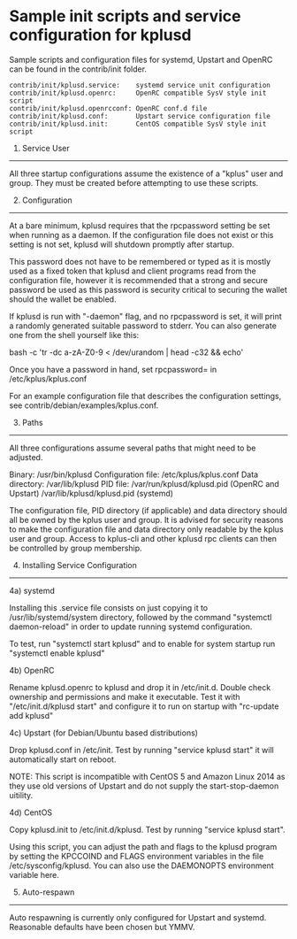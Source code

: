 Sample init scripts and service configuration for kplusd
==========================================================

Sample scripts and configuration files for systemd, Upstart and OpenRC
can be found in the contrib/init folder.

    contrib/init/kplusd.service:    systemd service unit configuration
    contrib/init/kplusd.openrc:     OpenRC compatible SysV style init script
    contrib/init/kplusd.openrcconf: OpenRC conf.d file
    contrib/init/kplusd.conf:       Upstart service configuration file
    contrib/init/kplusd.init:       CentOS compatible SysV style init script

1. Service User
---------------------------------

All three startup configurations assume the existence of a "kplus" user
and group.  They must be created before attempting to use these scripts.

2. Configuration
---------------------------------

At a bare minimum, kplusd requires that the rpcpassword setting be set
when running as a daemon.  If the configuration file does not exist or this
setting is not set, kplusd will shutdown promptly after startup.

This password does not have to be remembered or typed as it is mostly used
as a fixed token that kplusd and client programs read from the configuration
file, however it is recommended that a strong and secure password be used
as this password is security critical to securing the wallet should the
wallet be enabled.

If kplusd is run with "-daemon" flag, and no rpcpassword is set, it will
print a randomly generated suitable password to stderr.  You can also
generate one from the shell yourself like this:

bash -c 'tr -dc a-zA-Z0-9 < /dev/urandom | head -c32 && echo'

Once you have a password in hand, set rpcpassword= in /etc/kplus/kplus.conf

For an example configuration file that describes the configuration settings,
see contrib/debian/examples/kplus.conf.

3. Paths
---------------------------------

All three configurations assume several paths that might need to be adjusted.

Binary:              /usr/bin/kplusd
Configuration file:  /etc/kplus/kplus.conf
Data directory:      /var/lib/kplusd
PID file:            /var/run/kplusd/kplusd.pid (OpenRC and Upstart)
                     /var/lib/kplusd/kplusd.pid (systemd)

The configuration file, PID directory (if applicable) and data directory
should all be owned by the kplus user and group.  It is advised for security
reasons to make the configuration file and data directory only readable by the
kplus user and group.  Access to kplus-cli and other kplusd rpc clients
can then be controlled by group membership.

4. Installing Service Configuration
-----------------------------------

4a) systemd

Installing this .service file consists on just copying it to
/usr/lib/systemd/system directory, followed by the command
"systemctl daemon-reload" in order to update running systemd configuration.

To test, run "systemctl start kplusd" and to enable for system startup run
"systemctl enable kplusd"

4b) OpenRC

Rename kplusd.openrc to kplusd and drop it in /etc/init.d.  Double
check ownership and permissions and make it executable.  Test it with
"/etc/init.d/kplusd start" and configure it to run on startup with
"rc-update add kplusd"

4c) Upstart (for Debian/Ubuntu based distributions)

Drop kplusd.conf in /etc/init.  Test by running "service kplusd start"
it will automatically start on reboot.

NOTE: This script is incompatible with CentOS 5 and Amazon Linux 2014 as they
use old versions of Upstart and do not supply the start-stop-daemon uitility.

4d) CentOS

Copy kplusd.init to /etc/init.d/kplusd. Test by running "service kplusd start".

Using this script, you can adjust the path and flags to the kplusd program by
setting the KPCCOIND and FLAGS environment variables in the file
/etc/sysconfig/kplusd. You can also use the DAEMONOPTS environment variable here.

5. Auto-respawn
-----------------------------------

Auto respawning is currently only configured for Upstart and systemd.
Reasonable defaults have been chosen but YMMV.
